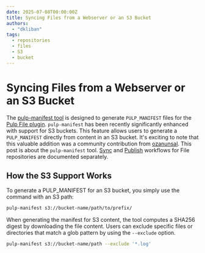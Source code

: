```yaml
---
date: 2025-07-08T00:00:00Z
title: Syncing Files from a Webserver or an S3 Bucket
authors:
  - "dkliban"
tags:
  - repositories
  - files
  - S3
  - bucket
---
```

# Syncing Files from a Webserver or an S3 Bucket

The [pulp-manifest tool] is designed to generate `PULP_MANIFEST` files for the [Pulp File plugin].
`pulp-manifest` has been recently significantly enhanced with support for S3 buckets. 
This feature allows users to generate a `PULP_MANIFEST` directly from content in an S3 bucket.
It's exciting to note that this valuable addition was a community contribution from [ozanunsal].
This post is about the `pulp-manifest` tool.
[Sync] and [Publish] workflows for File repositories are documented separately.

## How the S3 Support Works

To generate a PULP_MANIFEST for an S3 bucket, you simply use the command with an S3 path: 

```bash
pulp-manifest s3://bucket-name/path/to/prefix/
```

When generating the manifest for S3 content, the tool computes a SHA256 digest by downloading the file content.
Users can exclude specific files or directories that match a glob pattern by using the `--exclude` option. 

```bash
pulp-manifest s3://bucket-name/path --exclude '*.log'
```

[pulp-manifest tool]: https://github.com/pulp/pulp-manifest
[Pulp File plugin]: https://pulpproject.org/pulp_file/
[ozanunsal]: https://github.com/ozanunsal
[Sync]: site:pulp_file/docs/user/guides/sync/
[Publish]: site:pulp_file/docs/user/guides/publish-host/
